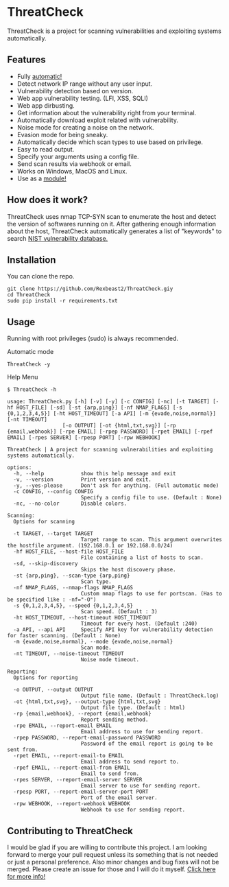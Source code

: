 # ThreatCheck

ThreatCheck is a project for scanning vulnerabilities and exploiting systems automatically.

## Features
- Fully [automatic!](#usage)
- Detect network IP range without any user input. 
- Vulnerability detection based on version.
- Web app vulnerability testing. (LFI, XSS, SQLI)
- Web app dirbusting.
- Get information about the vulnerability right from your terminal.
- Automatically download exploit related with vulnerability.
- Noise mode for creating a noise on the network.
- Evasion mode for being sneaky.
- Automatically decide which scan types to use based on privilege.
- Easy to read output.
- Specify your arguments using a config file.
- Send scan results via webhook or email.
- Works on Windows, MacOS and Linux.
- Use as a [module!](#module-usage)


## How does it work?

ThreatCheck uses nmap TCP-SYN scan to enumerate the host and detect the version of softwares running on it. After gathering enough information about the host, ThreatCheck automatically generates a list of "keywords" to search [NIST vulnerability database.](https://www.nist.gov/)


## Installation

You can clone the repo.

```
git clone https://github.com/Rexbeast2/ThreatCheck.giy
cd ThreatCheck
sudo pip install -r requirements.txt
```

## Usage

Running with root privileges (sudo) is always recommended.

Automatic mode

```console
ThreatCheck -y
```


Help Menu

```console
$ ThreatCheck -h

usage: ThreatCheck.py [-h] [-v] [-y] [-c CONFIG] [-nc] [-t TARGET] [-hf HOST_FILE] [-sd] [-st {arp,ping}] [-nf NMAP_FLAGS] [-s {0,1,2,3,4,5}] [-ht HOST_TIMEOUT] [-a API] [-m {evade,noise,normal}] [-nt TIMEOUT]
                  [-o OUTPUT] [-ot {html,txt,svg}] [-rp {email,webhook}] [-rpe EMAIL] [-rpep PASSWORD] [-rpet EMAIL] [-rpef EMAIL] [-rpes SERVER] [-rpesp PORT] [-rpw WEBHOOK]

ThreatCheck | A project for scanning vulnerabilities and exploiting systems automatically.

options:
  -h, --help            show this help message and exit
  -v, --version         Print version and exit.
  -y, --yes-please      Don't ask for anything. (Full automatic mode)
  -c CONFIG, --config CONFIG
                        Specify a config file to use. (Default : None)
  -nc, --no-color       Disable colors.

Scanning:
  Options for scanning

  -t TARGET, --target TARGET
                        Target range to scan. This argument overwrites the hostfile argument. (192.168.0.1 or 192.168.0.0/24)
  -hf HOST_FILE, --host-file HOST_FILE
                        File containing a list of hosts to scan.
  -sd, --skip-discovery
                        Skips the host discovery phase.
  -st {arp,ping}, --scan-type {arp,ping}
                        Scan type.
  -nf NMAP_FLAGS, --nmap-flags NMAP_FLAGS
                        Custom nmap flags to use for portscan. (Has to be specified like : -nf="-O")
  -s {0,1,2,3,4,5}, --speed {0,1,2,3,4,5}
                        Scan speed. (Default : 3)
  -ht HOST_TIMEOUT, --host-timeout HOST_TIMEOUT
                        Timeout for every host. (Default :240)
  -a API, --api API     Specify API key for vulnerability detection for faster scanning. (Default : None)
  -m {evade,noise,normal}, --mode {evade,noise,normal}
                        Scan mode.
  -nt TIMEOUT, --noise-timeout TIMEOUT
                        Noise mode timeout.

Reporting:
  Options for reporting

  -o OUTPUT, --output OUTPUT
                        Output file name. (Default : ThreatCheck.log)
  -ot {html,txt,svg}, --output-type {html,txt,svg}
                        Output file type. (Default : html)
  -rp {email,webhook}, --report {email,webhook}
                        Report sending method.
  -rpe EMAIL, --report-email EMAIL
                        Email address to use for sending report.
  -rpep PASSWORD, --report-email-password PASSWORD
                        Password of the email report is going to be sent from.
  -rpet EMAIL, --report-email-to EMAIL
                        Email address to send report to.
  -rpef EMAIL, --report-email-from EMAIL
                        Email to send from.
  -rpes SERVER, --report-email-server SERVER
                        Email server to use for sending report.
  -rpesp PORT, --report-email-server-port PORT
                        Port of the email server.
  -rpw WEBHOOK, --report-webhook WEBHOOK
                        Webhook to use for sending report.
```

## Contributing to ThreatCheck

I would be glad if you are willing to contribute this project. I am looking forward to merge your pull request unless its something that is not needed or just a personal preference. Also minor changes and bug fixes will not be merged. Please create an issue for those and I will do it myself. [Click here for more info!](https://github.com/Rexbeast2/ThreatCheck/blob/main/.github/CONTRIBUTING.md)
